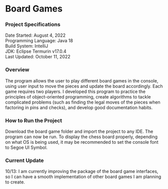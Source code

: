 # Board Games
<h3>Project Specifications</h3>
Date Started: August 4, 2022<br>
Programming Language: Java 18<br>
Build System:	IntelliJ<br>
JDK: Eclipse Termurin v17.0.4<br>
Last Updated: October 11, 2022<br>
<h3>Overview</h3>
<p>The program allows the user to play different board games in the console, using user
  input to move the pieces and update the board accordingly. Each game requires two
  players. I developed this program to practice the principles of object-oriented programming,
  create algorithms to tackle complicated problems (such as finding the legal moves of the
  pieces when factoring in pins and checks), and develop good documentation habits.</p>
<h3>How to Run the Project</h3>
<p>Download the board game folder and import the project to any IDE. The program can now be run.
  To display the chess board properly, depending on what OS is being used, it may be
  recommended to set the console font to Segoe UI Symbol. </p>
<h3>Current Update</h3>
<p>10/13: I am currently improving the package of the board game interfaces, so I can have a smooth
implementation of other board games I am planning to create. </p>
